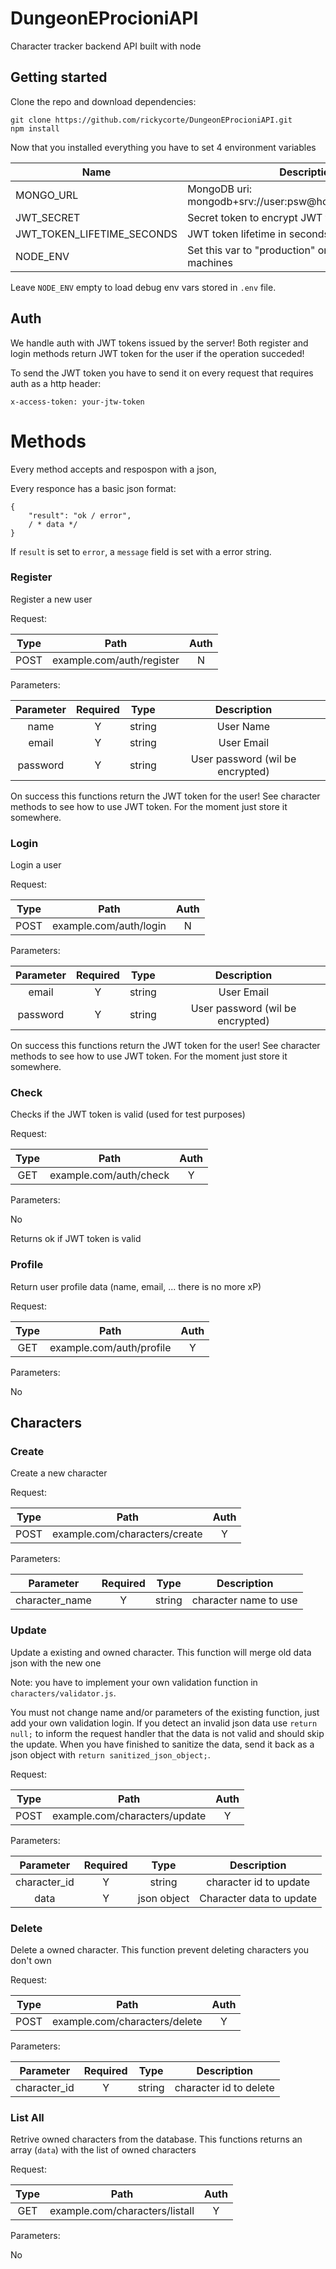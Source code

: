 # DungeonEProcioniAPI

Character tracker backend API built with node

## Getting started

Clone the repo and download dependencies:
```
git clone https://github.com/rickycorte/DungeonEProcioniAPI.git
npm install
```

Now that you installed everything you have to set 4 environment variables

Name | Description
--- | ---
MONGO_URL | MongoDB uri: mongodb+srv://user:psw@host/DungeonEProcioni
JWT_SECRET | Secret token to encrypt JWT tokens
JWT_TOKEN_LIFETIME_SECONDS | JWT token lifetime in seconds; `86400 = 24h`
NODE_ENV | Set this var to "production" only on the production machines

Leave `NODE_ENV` empty to load debug env vars stored in `.env` file.


## Auth
We handle auth with JWT tokens issued by the server! Both register and login methods return JWT token for the user if the operation succeded!

To send the JWT token you have to send it on every request that requires auth as a http header:

```
x-access-token: your-jtw-token  
```

# Methods

Every method accepts and respospon with a json,

Every responce has a basic json format:
```
{
    "result": "ok / error",
    / * data */
}
```

If `result` is set to `error`, a `message` field is set with a error string.


### Register
Register a new user

Request:

Type | Path | Auth
:---: | :---: | :---:
POST | example.com/auth/register | N

Parameters:

Parameter | Required | Type | Description
:---: | :---: | :---: | :---: 
name | Y | string | User Name
email | Y | string  | User Email
password | Y | string | User password (wil be encrypted)

On success this functions return the JWT token for the user! See character methods to see how to use JWT token. For the moment just store it somewhere.

### Login
Login a  user

Request:

Type | Path | Auth
:---: | :---: | :---:
POST | example.com/auth/login | N

Parameters:

Parameter | Required | Type | Description
:---: | :---: | :---: | :---: 
email | Y | string  | User Email
password | Y | string | User password (wil be encrypted)

On success this functions return the JWT token for the user! See character methods to see how to use JWT token. For the moment just store it somewhere.

### Check
Checks if the JWT token is valid (used for test purposes)

Request:

Type | Path | Auth
:---: | :---: | :---:
GET | example.com/auth/check | Y

Parameters:

No

Returns ok if JWT token is valid

### Profile
Return user profile data (name, email, ... there is no more xP)


Request:

Type | Path | Auth
:---: | :---: | :---:
GET | example.com/auth/profile | Y

Parameters:

No

## Characters

### Create
Create a new character

Request:

Type | Path | Auth
:---: | :---: | :---:
POST | example.com/characters/create | Y

Parameters:

Parameter | Required | Type | Description
:---: | :---: | :---: | :---: 
character_name | Y | string  | character name to use

### Update
Update a existing and owned character. This function will merge old data json with the new one

Note: you have to implement your own validation function in `characters/validator.js`.

You must not change name and/or parameters of the existing function, just add your own validation login.
If you detect an invalid json data use `return null;` to inform the request handler that the data is not valid and should skip the update.
When you have finished to sanitize the data, send it back as a json object with `return sanitized_json_object;`.

Request:

Type | Path | Auth
:---: | :---: | :---:
POST | example.com/characters/update | Y

Parameters:

Parameter | Required | Type | Description
:---: | :---: | :---: | :---: 
character_id | Y | string  | character id to update
data | Y | json object | Character data to update

### Delete
Delete a owned character. This function prevent deleting characters you don't own

Request:

Type | Path | Auth
:---: | :---: | :---:
POST | example.com/characters/delete | Y

Parameters:

Parameter | Required | Type | Description
:---: | :---: | :---: | :---: 
character_id | Y | string  | character id to delete


### List All
Retrive owned characters from the database. This functions returns an array (`data`) with the list of owned characters

Request:

Type | Path | Auth
:---: | :---: | :---:
GET | example.com/characters/listall | Y

Parameters:

No